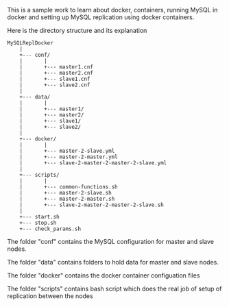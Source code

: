 This is a sample work to learn about docker, containers, running MySQL in docker and setting up MySQL
replication using docker containers.

Here is the directory structure and its explanation

    MySQLReplDocker
        |
        +--- conf/
        |       |
        |       +--- master1.cnf
        |       +--- master2.cnf
        |       +--- slave1.cnf
        |       +--- slave2.cnf
        |
        +--- data/
        |       |
        |       +--- master1/
        |       +--- master2/
        |       +--- slave1/
        |       +--- slave2/
        |
        +--- docker/
        |       |
        |       +--- master-2-slave.yml
        |       +--- master-2-master.yml
        |       +--- slave-2-master-2-master-2-slave.yml
        |
        +--- scripts/
        |       |
        |       +--- common-functions.sh
        |       +--- master-2-slave.sh
        |       +--- master-2-master.sh
        |       +--- slave-2-master-2-master-2-slave.sh
        |
        +--- start.sh
        +--- stop.sh
        +--- check_params.sh


The folder "conf" contains the MySQL configuration for master and slave nodes.

The folder "data" contains folders to hold data for master and slave nodes.

The folder "docker" contains the docker container configuation files

The folder "scripts" contains bash script which does the real job of setup of replication between the nodes
